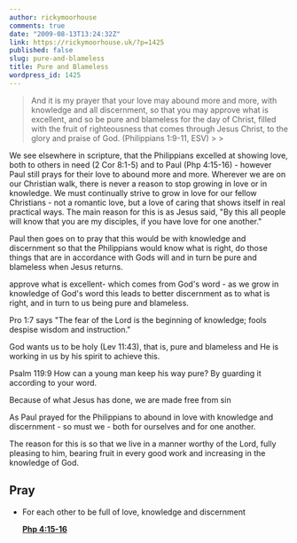 ```yaml
---
author: rickymoorhouse
comments: true
date: "2009-08-13T13:24:32Z"
link: https://rickymoorhouse.uk/?p=1425
published: false
slug: pure-and-blameless
title: Pure and Blameless
wordpress_id: 1425
---
```


<blockquote>And it is my prayer that your love may abound more and more, with knowledge and all discernment,  so that you may approve what is excellent, and so be pure and blameless for the day of Christ, filled with the fruit of righteousness that comes through Jesus Christ, to the glory and praise of God. (Philippians 1:9-11, ESV)
> 
> </blockquote>


We see elsewhere in scripture, that the Philippians excelled at showing love, both to others in need (2 Cor 8:1-5) and to Paul (Php 4:15-16) - however Paul still prays for their love to abound more and more. Wherever we are on our Christian walk, there is never a reason to stop growing in love or in knowledge. We must continually strive to grow in love for our fellow Christians - not a romantic love, but a love of caring that shows itself in real practical ways. The main reason for this is  as Jesus said, "By this all people will know that you are my disciples, if you have love for one another."

Paul then goes on to pray that this would be with knowledge and discernment so that the Philippians would know what is right, do those things that are in accordance with Gods will and in turn be pure and blameless when Jesus returns.

approve what is excellent- which comes from God's word - as we grow in knowledge of God's word this leads to better discernment as to what is right, and in turn to us being pure and blameless.

Pro 1:7 says "The fear of the Lord is the beginning of knowledge; fools despise wisdom and instruction."

God wants us to be holy (Lev 11:43), that is,  pure and blameless and He is working in us by his spirit to achieve this.

Psalm 119:9 How can a young man keep his way pure? By guarding it according to your word.

Because of what Jesus has done, we are made free from sin

As Paul prayed for the Philippians to abound in love with knowledge and discernment - so must we - both for ourselves and for one another.

The reason for this is so that we live in a manner worthy of the Lord, fully pleasing to him, bearing fruit in every good work and increasing in the knowledge of God.


## Pray





	
  * For each other to be full of love, knowledge and discernment






    
    <strong><a href="http://bible.logos.com/passage/nkjv/Php%204.15-16" class="lbsBibleRef" target="_blank">Php 4:15-16</a></strong>



